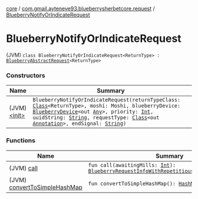 [core](../../index.md) / [com.gmail.ayteneve93.blueberrysherbetcore.request](../index.md) / [BlueberryNotifyOrIndicateRequest](./index.md)

# BlueberryNotifyOrIndicateRequest

(JVM) `class BlueberryNotifyOrIndicateRequest<ReturnType> : `[`BlueberryAbstractRequest`](../-blueberry-abstract-request/index.md)`<ReturnType>`

### Constructors

| Name | Summary |
|---|---|
| (JVM) [&lt;init&gt;](-init-.md) | `BlueberryNotifyOrIndicateRequest(returnTypeClass: `[`Class`](https://docs.oracle.com/javase/6/docs/api/java/lang/Class.html)`<ReturnType>, moshi: Moshi, blueberryDevice: `[`BlueberryDevice`](../../com.gmail.ayteneve93.blueberrysherbetcore.device/-blueberry-device/index.md)`<out `[`Any`](https://kotlinlang.org/api/latest/jvm/stdlib/kotlin/-any/index.html)`>, priority: `[`Int`](https://kotlinlang.org/api/latest/jvm/stdlib/kotlin/-int/index.html)`, uuidString: `[`String`](https://kotlinlang.org/api/latest/jvm/stdlib/kotlin/-string/index.html)`, requestType: `[`Class`](https://docs.oracle.com/javase/6/docs/api/java/lang/Class.html)`<out `[`Annotation`](https://kotlinlang.org/api/latest/jvm/stdlib/kotlin/-annotation/index.html)`>, endSignal: `[`String`](https://kotlinlang.org/api/latest/jvm/stdlib/kotlin/-string/index.html)`)` |

### Functions

| Name | Summary |
|---|---|
| (JVM) [call](call.md) | `fun call(awaitingMills: `[`Int`](https://kotlinlang.org/api/latest/jvm/stdlib/kotlin/-int/index.html)`): `[`BlueberryRequestInfoWithRepetitiousResults`](../../com.gmail.ayteneve93.blueberrysherbetcore.request.info/-blueberry-request-info-with-repetitious-results/index.md)`<ReturnType>` |
| (JVM) [convertToSimpleHashMap](convert-to-simple-hash-map.md) | `fun convertToSimpleHashMap(): `[`HashMap`](https://docs.oracle.com/javase/6/docs/api/java/util/HashMap.html)`<`[`String`](https://kotlinlang.org/api/latest/jvm/stdlib/kotlin/-string/index.html)`, `[`Any`](https://kotlinlang.org/api/latest/jvm/stdlib/kotlin/-any/index.html)`?>` |
